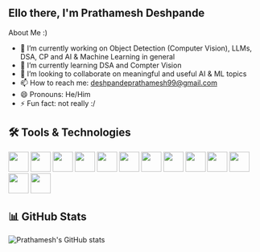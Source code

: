 ## Ello there, I'm Prathamesh Deshpande

<!--
**PrathameshDeshpande99/PrathameshDeshpande99** is a ✨ _special_ ✨ repository because its `README.md` (this file) appears on your GitHub profile.

Here are some ideas to get you started:
-->
About Me :)
- 🔭 I’m currently working on Object Detection (Computer Vision), LLMs, DSA, CP and AI & Machine Learning in general
- 🌱 I’m currently learning DSA and Compter Vision
- 👯 I’m looking to collaborate on meaningful and useful AI & ML topics
- 📫 How to reach me: deshpandeprathamesh99@gmail.com 
- 😄 Pronouns: He/Him
- ⚡ Fun fact: not really :/

## 🛠️ Tools & Technologies
<p>
  <!-- C -->
  <img src="https://cdn.jsdelivr.net/gh/devicons/devicon/icons/c/c-original.svg" width="40" height="40"/>

  <!-- C++ -->
  <img src="https://cdn.jsdelivr.net/gh/devicons/devicon/icons/cplusplus/cplusplus-original.svg" width="40" height="40"/>

  <!-- Java -->
  <img src="https://cdn.jsdelivr.net/gh/devicons/devicon/icons/java/java-original.svg" width="40" height="40"/>

  <!-- SQL (MySQL logo as representative) -->
  <img src="https://cdn.jsdelivr.net/gh/devicons/devicon/icons/mysql/mysql-original.svg" width="40" height="40"/>

  <!-- Git -->
  <img src="https://cdn.jsdelivr.net/gh/devicons/devicon/icons/git/git-original.svg" width="40" height="40"/>

  <!-- Python -->
  <img src="https://cdn.jsdelivr.net/gh/devicons/devicon/icons/python/python-original.svg" width="40" height="40"/>

  <!-- PyTorch -->
  <img src="https://cdn.jsdelivr.net/gh/devicons/devicon/icons/pytorch/pytorch-original.svg" width="40" height="40"/>

  <!-- NumPy -->
  <img src="https://cdn.jsdelivr.net/gh/devicons/devicon/icons/numpy/numpy-original.svg" width="40" height="40"/>

  <!-- Pandas -->
  <img src="https://cdn.jsdelivr.net/gh/devicons/devicon/icons/pandas/pandas-original.svg" width="40" height="40"/>

  <!-- Scikit-learn -->
  <img src="https://cdn.jsdelivr.net/gh/devicons/devicon/icons/scikitlearn/scikitlearn-original.svg" width="40" height="40"/>

  <!-- LangChain (placeholder via Simple Icons) -->
  <img src="https://cdn.simpleicons.org/langchain/0A74DA" width="40" height="40"/>

  <!-- Ollama (badge style, since no icon available) -->
  <img src="https://img.shields.io/badge/Ollama-000000?style=for-the-badge&logoColor=white" height="40"/>

  <!-- Linux -->
  <img src="https://cdn.jsdelivr.net/gh/devicons/devicon/icons/linux/linux-original.svg" width="40" height="40"/>
</p>

## 📊 GitHub Stats
![Prathamesh's GitHub stats](https://github-readme-stats.vercel.app/api?username=PrathameshDeshpande99&show_icons=true&theme=radical)
